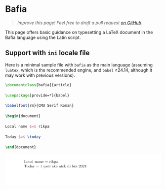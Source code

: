 # Bafia

<blockquote>
  <p><em>Improve this page! Feel free to draft a pull request <a href="https://github.com/latex3/babel/tree/docs/docs">on GitHub</a></em>.</p>
</blockquote>

This page offers basic guidance on typesetting a LaTeX document in the
Bafia language using the Latin script.

## Support with `ini` locale file

Here is a minimal sample file with `bafia` as the main language
(assuming `luatex`, which is the recommended engine, and `babel` ≥24.14,
although it may work with previous versions).

```tex
\documentclass[bafia]{article}

\usepackage[provide=*]{babel}

\babelfont{rm}{CMU Serif Roman}

\begin{document}

Local name $=$ rikpa

Today $=$ \today

\end{document}
```

![](../media/locale-bafia.png)